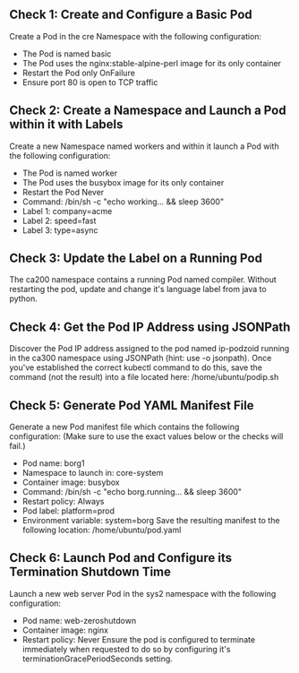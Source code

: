 ## Check 1: Create and Configure a Basic Pod
Create a Pod in the cre Namespace with the following configuration:
- The Pod is named basic
- The Pod uses the nginx:stable-alpine-perl image for its only container
- Restart the Pod only OnFailure
- Ensure port 80 is open to TCP traffic

## Check 2: Create a Namespace and Launch a Pod within it with Labels
Create a new Namespace named workers and within it launch a Pod with the following configuration:
- The Pod is named worker 
- The Pod uses the busybox image for its only container 
- Restart the Pod Never 
- Command: /bin/sh -c "echo working... && sleep 3600"
- Label 1: company=acme
- Label 2: speed=fast
- Label 3: type=async

## Check 3: Update the Label on a Running Pod
The ca200 namespace contains a running Pod named compiler. Without restarting the pod, update and change it's language label from java to python.

## Check 4: Get the Pod IP Address using JSONPath
Discover the Pod IP address assigned to the pod named ip-podzoid running in the ca300 namespace using JSONPath (hint: use -o jsonpath).
Once you've established the correct kubectl command to do this, save the command (not the result) into a file located here: /home/ubuntu/podip.sh

## Check 5: Generate Pod YAML Manifest File
Generate a new Pod manifest file which contains the following configuration:
(Make sure to use the exact values below or the checks will fail.)
- Pod name: borg1
- Namespace to launch in: core-system
- Container image: busybox
- Command: /bin/sh -c "echo borg.running... && sleep 3600"
- Restart policy: Always
- Pod label: platform=prod
- Environment variable: system=borg
Save the resulting manifest to the following location: /home/ubuntu/pod.yaml

## Check 6: Launch Pod and Configure its Termination Shutdown Time
Launch a new web server Pod in the sys2 namespace with the following configuration:
- Pod name: web-zeroshutdown
- Container image: nginx
- Restart policy: Never
Ensure the pod is configured to terminate immediately when requested to do so by configuring it's terminationGracePeriodSeconds setting.
